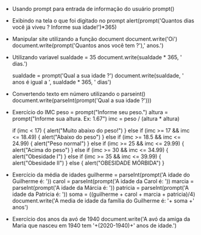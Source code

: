 - Usando prompt para entrada de informação do usuário
	prompt()
- Exibindo na tela o que foi digitado no prompt
	alert(prompt('Quantos dias você já viveu ? Informe sua idade!')*365)
- Manipular site utilizando a função document
	document.write('Oi')
	document.write(prompt('Quantos anos você tem ?'),' anos.')
- Utilizando variavel
	suaIdade = 35
	document.write(suaIdade * 365, ' dias.')
	
	suaIdade = prompt('Qual a sua idade ?')
	document.write(suaIdade, ' anos é igual a ', suaIdade * 365, ' dias')
- Convertendo texto em número utilizando o parseint()
	document.write(parseInt(prompt('Qual a sua idade ?')))
- Exercício do IMC
	peso = prompt("Informe seu peso.")
	altura = prompt("Informe sua altura. Ex: 1.67")
	imc = peso / (altura * altura)

	if (imc < 17) {
	    alert("Muito abaixo do peso!")
	} else if (imc >= 17 && imc <= 18.49) {
	    alert("Abaixo do peso")
	} else if (imc >= 18.5 && imc <= 24.99) {
	    alert("Peso normal")
	} else if (imc >= 25 && imc <= 29.99) {
	    alert("Acima do peso")
	} else if (imc >= 30 && imc <= 34.99) {
	    alert("Obesidade I")
	} else if (imc >= 35 && imc <= 39.99) {
	    alert("Obesidade II")
	} else {
	    alert("OBESIDADE MÓRBIDA")
	}
- Exercício da média de idades
	guilherme = parseInt(prompt('A idade do Guilherme é: '))
	carol = parseInt(prompt('A idade da Carol é: '))
	marcia = parseInt(prompt('A idade da Márcia é: '))
	patricia = parseInt(prompt('A idade da Patricia é: '))
	soma = ((guilherme + carol + marcia + patricia)/4)
	document.write('A media de idade da família do Guilherme é: '+ soma +' anos')
- Exercício dos anos da avó de 1940
	document.write('A avó da amiga da Maria que nasceu em 1940 tem '+(2020-1940)+' anos de idade.')